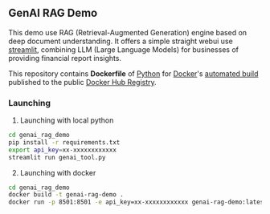 ## GenAI RAG Demo

This demo use RAG (Retrieval-Augmented Generation) engine based on deep document understanding. 
It offers a simple straight webui use [streamlit](https://streamlit.io/), combining LLM (Large Language Models) for businesses of providing financial report insights.

This repository contains **Dockerfile** of [Python](https://www.python.org/) for [Docker](https://www.docker.com/)'s [automated build](https://hub.docker.com/_/python/) published to the public [Docker Hub Registry](https://registry.hub.docker.com/).


### Launching 

1. Launching with local python


```bash
cd genai_rag_demo
pip install -r requirements.txt
export api_key=xx-xxxxxxxxxxxx
streamlit run genai_tool.py
```

2. Launching with docker


```bash
cd genai_rag_demo
docker build -t genai-rag-demo .
docker run -p 8501:8501 -e api_key=xx-xxxxxxxxxxxx genai-rag-demo:latest bash start.bash
```



